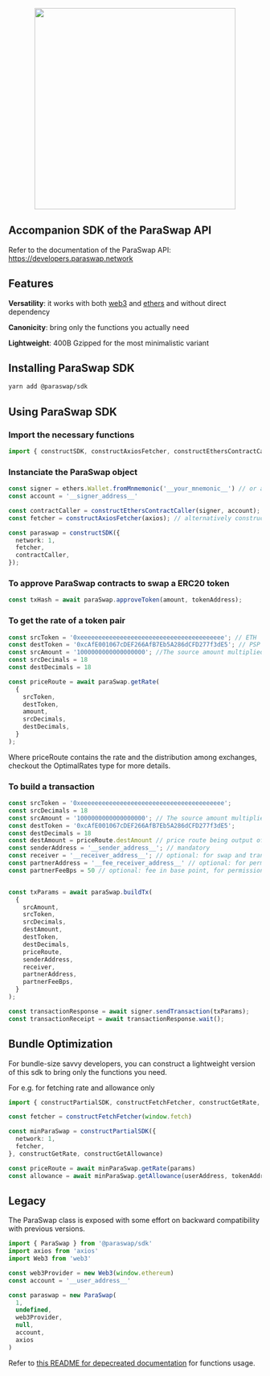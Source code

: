 <p align="center">
  <a href="https://paraswap.io">
    <img src="https://cdn.paraswap.io/brand/paraswap.png" width="400px" >
  </a>
</p>


## Accompanion SDK of the ParaSwap API

Refer to the documentation of the ParaSwap API: https://developers.paraswap.network


## Features
**Versatility**: it works with both [web3](https://www.npmjs.com/package/web3) and [ethers](https://www.npmjs.com/package/ethers) and without direct dependency

**Canonicity**: bring only the functions you actually need

**Lightweight**: 400B Gzipped for the most minimalistic variant


## Installing ParaSwap SDK

```bash
yarn add @paraswap/sdk
```

## Using ParaSwap SDK

### Import the necessary functions
```typescript
import { constructSDK, constructAxiosFetcher, constructEthersContractCaller } from '@paraswap/sdk';
```
### Instanciate the ParaSwap object

```typescript
const signer = ethers.Wallet.fromMnmemonic('__your_mnemonic__') // or any other signer/provider 
const account = '__signer_address__'

const contractCaller = constructEthersContractCaller(signer, account); // alternatively constructWeb3ContractCaller
const fetcher = constructAxiosFetcher(axios); // alternatively constructFetchFetcher

const paraswap = constructSDK({
  network: 1,
  fetcher,
  contractCaller,
});
```

### To approve ParaSwap contracts to swap a ERC20 token

```typescript
const txHash = await paraSwap.approveToken(amount, tokenAddress);
```

### To get the rate of a token pair

```typescript
const srcToken = '0xeeeeeeeeeeeeeeeeeeeeeeeeeeeeeeeeeeeeeeee'; // ETH
const destToken = '0xcAfE001067cDEF266AfB7Eb5A286dCFD277f3dE5'; // PSP
const srcAmount = '1000000000000000000'; //The source amount multiplied by its decimals: 10 ** 18 here
const srcDecimals = 18
const destDecimals = 18

const priceRoute = await paraSwap.getRate(
  {
    srcToken,
    destToken,
    amount,
    srcDecimals,
    destDecimals,
  }
);
```

Where priceRoute contains the rate and the distribution among exchanges, checkout the OptimalRates type for more details.

### To build a transaction

```typescript
const srcToken = '0xeeeeeeeeeeeeeeeeeeeeeeeeeeeeeeeeeeeeeeee';
const srcDecimals = 18
const srcAmount = '1000000000000000000'; // The source amount multiplied by its decimals
const destToken = '0xcAfE001067cDEF266AfB7Eb5A286dCFD277f3dE5';
const destDecimals = 18
const destAmount = priceRoute.destAmount // price route being output of paraSwap.getRate()
const senderAddress = '__sender_address__'; // mandatory
const receiver = '__receiver_address__'; // optional: for swap and transfer
const partnerAddress = '__fee_receiver_address__' // optional: for permission-less monetization
const partnerFeeBps = 50 // optional: fee in base point, for permission-less monetization


const txParams = await paraSwap.buildTx(
  {
    srcAmount,
    srcToken,
    srcDecimals,
    destAmount,
    destToken,
    destDecimals,
    priceRoute,
    senderAddress,
    receiver,
    partnerAddress,
    partnerFeeBps,
  }
);

const transactionResponse = await signer.sendTransaction(txParams);
const transactionReceipt = await transactionResponse.wait();
```

## Bundle Optimization
For bundle-size savvy developers, you can construct a lightweight version of this sdk to bring only the functions you need.

For e.g. for fetching rate and allowance only

```typescript
import { constructPartialSDK, constructFetchFetcher, constructGetRate, constructGetAllowance } from '@paraswap/sdk';

const fetcher = constructFetchFetcher(window.fetch)

const minParaSwap = constructPartialSDK({
  network: 1,
  fetcher,
}, constructGetRate, constructGetAllowance)

const priceRoute = await minParaSwap.getRate(params)
const allowance = await minParaSwap.getAllowance(userAddress, tokenAddress);
```

## Legacy
The ParaSwap class is exposed with some effort on backward compatibility with previous versions.


```typescript
import { ParaSwap } from '@paraswap/sdk'
import axios from 'axios'
import Web3 from 'web3'

const web3Provider = new Web3(window.ethereum)
const account = '__user_address__'

const paraswap = new ParaSwap(
  1, 
  undefined, 
  web3Provider, 
  null, 
  account, 
  axios
)

```

Refer to [this README for depecreated documentation](https://github.com/paraswap/paraswap-sdk/blob/c4c70c674fb2be4ec528064649d992d4b38c654b/README.md) for functions usage.
